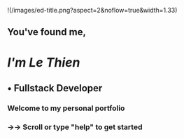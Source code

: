!(/images/ed-title.png?aspect=2&noflow=true&width=1.33)


##   You've found me,

#  *I'm Le Thien*

##   • Fullstack Developer






### Welcome to my personal portfolio
### →→ Scroll or type "help" to get started
